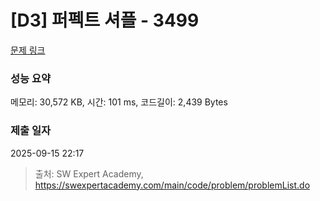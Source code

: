 # [D3] 퍼펙트 셔플 - 3499 

[문제 링크](https://swexpertacademy.com/main/code/problem/problemDetail.do?contestProbId=AWGsRbk6AQIDFAVW) 

### 성능 요약

메모리: 30,572 KB, 시간: 101 ms, 코드길이: 2,439 Bytes

### 제출 일자

2025-09-15 22:17



> 출처: SW Expert Academy, https://swexpertacademy.com/main/code/problem/problemList.do